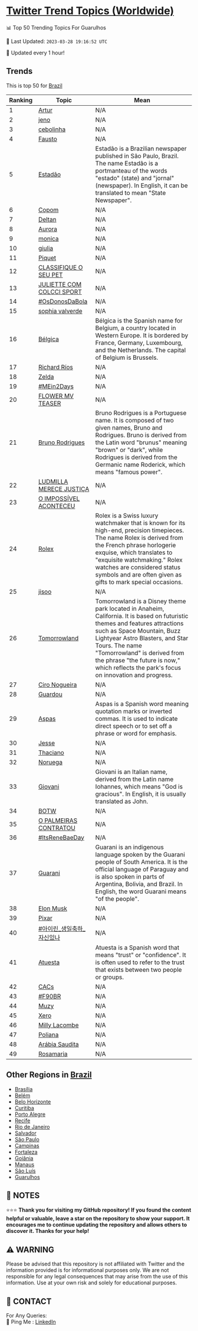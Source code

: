 [Twitter Trend Topics (Worldwide)](https://github.com/ErcinDedeoglu/Twitter-Trend-Topics)
==========


📊 Top 50 Trending Topics For Guarulhos

📆 Last Updated: `2023-03-28 19:16:52 UTC`

🔧 Updated every 1 hour!


## Trends

This is top 50 for [Brazil](</Brazil>)

| Ranking | Topic | Mean |
| ------- | ------------ | ------------ |
| 1 | [Artur](http://twitter.com/search?q=Artur) | N/A |
| 2 | [jeno](http://twitter.com/search?q=jeno) | N/A |
| 3 | [cebolinha](http://twitter.com/search?q=cebolinha) | N/A |
| 4 | [Fausto](http://twitter.com/search?q=Fausto) | N/A |
| 5 | [Estadão](http://twitter.com/search?q=Estad%c3%a3o) | Estadão is a Brazilian newspaper published in São Paulo, Brazil. The name Estadão is a portmanteau of the words "estado" (state) and "jornal" (newspaper). In English, it can be translated to mean "State Newspaper". |
| 6 | [Copom](http://twitter.com/search?q=Copom) | N/A |
| 7 | [Deltan](http://twitter.com/search?q=Deltan) | N/A |
| 8 | [Aurora](http://twitter.com/search?q=Aurora) | N/A |
| 9 | [monica](http://twitter.com/search?q=monica) | N/A |
| 10 | [giulia](http://twitter.com/search?q=giulia) | N/A |
| 11 | [Piquet](http://twitter.com/search?q=Piquet) | N/A |
| 12 | [CLASSIFIQUE O SEU PET](http://twitter.com/search?q=CLASSIFIQUE+O+SEU+PET) | N/A |
| 13 | [JULIETTE COM COLCCI SPORT](http://twitter.com/search?q=JULIETTE+COM+COLCCI+SPORT) | N/A |
| 14 | [#OsDonosDaBola](http://twitter.com/search?q=%23OsDonosDaBola) | N/A |
| 15 | [sophia valverde](http://twitter.com/search?q=sophia+valverde) | N/A |
| 16 | [Bélgica](http://twitter.com/search?q=B%c3%a9lgica) | Bélgica is the Spanish name for Belgium, a country located in Western Europe. It is bordered by France, Germany, Luxembourg, and the Netherlands. The capital of Belgium is Brussels. |
| 17 | [Richard Ríos](http://twitter.com/search?q=Richard+R%c3%ados) | N/A |
| 18 | [Zelda](http://twitter.com/search?q=Zelda) | N/A |
| 19 | [#MEin2Days](http://twitter.com/search?q=%23MEin2Days) | N/A |
| 20 | [FLOWER MV TEASER](http://twitter.com/search?q=FLOWER+MV+TEASER) | N/A |
| 21 | [Bruno Rodrigues](http://twitter.com/search?q=Bruno+Rodrigues) | Bruno Rodrigues is a Portuguese name. It is composed of two given names, Bruno and Rodrigues. Bruno is derived from the Latin word "brunus" meaning "brown" or "dark", while Rodrigues is derived from the Germanic name Roderick, which means "famous power". |
| 22 | [LUDMILLA MERECE JUSTIÇA](http://twitter.com/search?q=LUDMILLA+MERECE+JUSTI%c3%87A) | N/A |
| 23 | [O IMPOSSÍVEL ACONTECEU](http://twitter.com/search?q=O+IMPOSS%c3%8dVEL+ACONTECEU) | N/A |
| 24 | [Rolex](http://twitter.com/search?q=Rolex) | Rolex is a Swiss luxury watchmaker that is known for its high-end, precision timepieces. The name Rolex is derived from the French phrase horlogerie exquise, which translates to "exquisite watchmaking." Rolex watches are considered status symbols and are often given as gifts to mark special occasions. |
| 25 | [jisoo](http://twitter.com/search?q=jisoo) | N/A |
| 26 | [Tomorrowland](http://twitter.com/search?q=Tomorrowland) | Tomorrowland is a Disney theme park located in Anaheim, California. It is based on futuristic themes and features attractions such as Space Mountain, Buzz Lightyear Astro Blasters, and Star Tours. The name "Tomorrowland" is derived from the phrase "the future is now," which reflects the park's focus on innovation and progress. |
| 27 | [Ciro Nogueira](http://twitter.com/search?q=Ciro+Nogueira) | N/A |
| 28 | [Guardou](http://twitter.com/search?q=Guardou) | N/A |
| 29 | [Aspas](http://twitter.com/search?q=Aspas) | Aspas is a Spanish word meaning quotation marks or inverted commas. It is used to indicate direct speech or to set off a phrase or word for emphasis. |
| 30 | [Jesse](http://twitter.com/search?q=Jesse) | N/A |
| 31 | [Thaciano](http://twitter.com/search?q=Thaciano) | N/A |
| 32 | [Noruega](http://twitter.com/search?q=Noruega) | N/A |
| 33 | [Giovani](http://twitter.com/search?q=Giovani) | Giovani is an Italian name, derived from the Latin name Iohannes, which means "God is gracious". In English, it is usually translated as John. |
| 34 | [BOTW](http://twitter.com/search?q=BOTW) | N/A |
| 35 | [O PALMEIRAS CONTRATOU](http://twitter.com/search?q=O+PALMEIRAS+CONTRATOU) | N/A |
| 36 | [#ItsReneBaeDay](http://twitter.com/search?q=%23ItsReneBaeDay) | N/A |
| 37 | [Guarani](http://twitter.com/search?q=Guarani) | Guarani is an indigenous language spoken by the Guarani people of South America. It is the official language of Paraguay and is also spoken in parts of Argentina, Bolivia, and Brazil. In English, the word Guarani means "of the people". |
| 38 | [Elon Musk](http://twitter.com/search?q=Elon+Musk) | N/A |
| 39 | [Pixar](http://twitter.com/search?q=Pixar) | N/A |
| 40 | [#아이린_생일축하_자신있나](http://twitter.com/search?q=%23%ec%95%84%ec%9d%b4%eb%a6%b0_%ec%83%9d%ec%9d%bc%ec%b6%95%ed%95%98_%ec%9e%90%ec%8b%a0%ec%9e%88%eb%82%98) | N/A |
| 41 | [Atuesta](http://twitter.com/search?q=Atuesta) | Atuesta is a Spanish word that means "trust" or "confidence". It is often used to refer to the trust that exists between two people or groups. |
| 42 | [CACs](http://twitter.com/search?q=CACs) | N/A |
| 43 | [#F90BR](http://twitter.com/search?q=%23F90BR) | N/A |
| 44 | [Muzy](http://twitter.com/search?q=Muzy) | N/A |
| 45 | [Xero](http://twitter.com/search?q=Xero) | N/A |
| 46 | [Milly Lacombe](http://twitter.com/search?q=Milly+Lacombe) | N/A |
| 47 | [Poliana](http://twitter.com/search?q=Poliana) | N/A |
| 48 | [Arábia Saudita](http://twitter.com/search?q=Ar%c3%a1bia+Saudita) | N/A |
| 49 | [Rosamaria](http://twitter.com/search?q=Rosamaria) | N/A |



## Other Regions in [Brazil](</Brazil>)

* [Brasília](</Brazil/Brasília.md>)
* [Belém](</Brazil/Belém.md>)
* [Belo Horizonte](</Brazil/Belo Horizonte.md>)
* [Curitiba](</Brazil/Curitiba.md>)
* [Porto Alegre](</Brazil/Porto Alegre.md>)
* [Recife](</Brazil/Recife.md>)
* [Rio de Janeiro](</Brazil/Rio de Janeiro.md>)
* [Salvador](</Brazil/Salvador.md>)
* [São Paulo](</Brazil/São Paulo.md>)
* [Campinas](</Brazil/Campinas.md>)
* [Fortaleza](</Brazil/Fortaleza.md>)
* [Goiânia](</Brazil/Goiânia.md>)
* [Manaus](</Brazil/Manaus.md>)
* [São Luís](</Brazil/São Luís.md>)
* [Guarulhos](</Brazil/Guarulhos.md>)



## 📝 NOTES

⭐⭐⭐ **Thank you for visiting my GitHub repository! If you found the content helpful or valuable, leave a star on the repository to show your support. It encourages me to continue updating the repository and allows others to discover it. Thanks for your help!**


## ⚠️ WARNING

Please be advised that this repository is not affiliated with Twitter and the information provided is for informational purposes only. We are not responsible for any legal consequences that may arise from the use of this information. Use at your own risk and solely for educational purposes.


## 📨 CONTACT

 For Any Queries:  
            🏓 Ping Me : [LinkedIn](https://www.linkedin.com/in/ercindedeoglu/)

